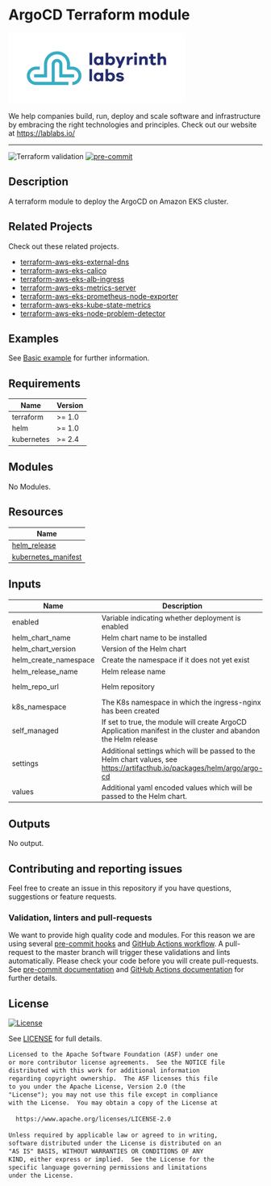 # ArgoCD Terraform module

[![labyrinth labs logo](ll-logo.png)](https://lablabs.io/)

We help companies build, run, deploy and scale software and infrastructure by embracing the right technologies and principles. Check out our website at https://lablabs.io/

---

![Terraform validation](https://github.com/lablabs/terraform-aws-eks-node-problem-detector/workflows/Terraform%20validation/badge.svg?branch=main)
[![pre-commit](https://img.shields.io/badge/pre--commit-enabled-success?logo=pre-commit&logoColor=white)](https://github.com/pre-commit/pre-commit)

## Description

A terraform module to deploy the ArgoCD on Amazon EKS cluster.

## Related Projects

Check out these related projects.

- [terraform-aws-eks-external-dns](https://github.com/lablabs/terraform-aws-eks-external-dns)
- [terraform-aws-eks-calico](https://github.com/lablabs/terraform-aws-eks-calico)
- [terraform-aws-eks-alb-ingress](https://github.com/lablabs/terraform-aws-eks-alb-ingress)
- [terraform-aws-eks-metrics-server](https://github.com/lablabs/terraform-aws-eks-metrics-server)
- [terraform-aws-eks-prometheus-node-exporter](https://github.com/lablabs/terraform-aws-eks-prometheus-node-exporter)
- [terraform-aws-eks-kube-state-metrics](https://github.com/lablabs/terraform-aws-eks-kube-state-metrics)
- [terraform-aws-eks-node-problem-detector](https://github.com/lablabs/terraform-aws-eks-node-problem-detector)


## Examples

See [Basic example](examples/basic/README.md) for further information.
<!-- BEGINNING OF PRE-COMMIT-TERRAFORM DOCS HOOK -->
## Requirements

| Name | Version |
|------|---------|
| terraform | >= 1.0 |
| helm | >= 1.0 |
| kubernetes | >= 2.4 |

## Modules

No Modules.

## Resources

| Name |
|------|
| [helm_release](https://registry.terraform.io/providers/hashicorp/helm/latest/docs/resources/release) |
| [kubernetes_manifest](https://registry.terraform.io/providers/hashicorp/kubernetes/latest/docs/resources/manifest) |

## Inputs

| Name | Description | Type | Default | Required |
|------|-------------|------|---------|:--------:|
| enabled | Variable indicating whether deployment is enabled | `bool` | `true` | no |
| helm\_chart\_name | Helm chart name to be installed | `string` | `"argo-cd"` | no |
| helm\_chart\_version | Version of the Helm chart | `string` | `"3.17.5"` | no |
| helm\_create\_namespace | Create the namespace if it does not yet exist | `bool` | `true` | no |
| helm\_release\_name | Helm release name | `string` | `"argocd"` | no |
| helm\_repo\_url | Helm repository | `string` | `"https://argoproj.github.io/argo-helm"` | no |
| k8s\_namespace | The K8s namespace in which the ingress-nginx has been created | `string` | `"argo"` | no |
| self\_managed | If set to true, the module will create ArgoCD Application manifest in the cluster and abandon the Helm release | `bool` | `true` | no |
| settings | Additional settings which will be passed to the Helm chart values, see https://artifacthub.io/packages/helm/argo/argo-cd | `map(any)` | `{}` | no |
| values | Additional yaml encoded values which will be passed to the Helm chart. | `string` | `""` | no |

## Outputs

No output.
<!-- END OF PRE-COMMIT-TERRAFORM DOCS HOOK -->

## Contributing and reporting issues

Feel free to create an issue in this repository if you have questions, suggestions or feature requests.

### Validation, linters and pull-requests

We want to provide high quality code and modules. For this reason we are using
several [pre-commit hooks](.pre-commit-config.yaml) and
[GitHub Actions workflow](.github/workflows/main.yml). A pull-request to the
master branch will trigger these validations and lints automatically. Please
check your code before you will create pull-requests. See
[pre-commit documentation](https://pre-commit.com/) and
[GitHub Actions documentation](https://docs.github.com/en/actions) for further
details.


## License

[![License](https://img.shields.io/badge/License-Apache%202.0-blue.svg)](https://opensource.org/licenses/Apache-2.0)

See [LICENSE](LICENSE) for full details.

    Licensed to the Apache Software Foundation (ASF) under one
    or more contributor license agreements.  See the NOTICE file
    distributed with this work for additional information
    regarding copyright ownership.  The ASF licenses this file
    to you under the Apache License, Version 2.0 (the
    "License"); you may not use this file except in compliance
    with the License.  You may obtain a copy of the License at

      https://www.apache.org/licenses/LICENSE-2.0

    Unless required by applicable law or agreed to in writing,
    software distributed under the License is distributed on an
    "AS IS" BASIS, WITHOUT WARRANTIES OR CONDITIONS OF ANY
    KIND, either express or implied.  See the License for the
    specific language governing permissions and limitations
    under the License.
